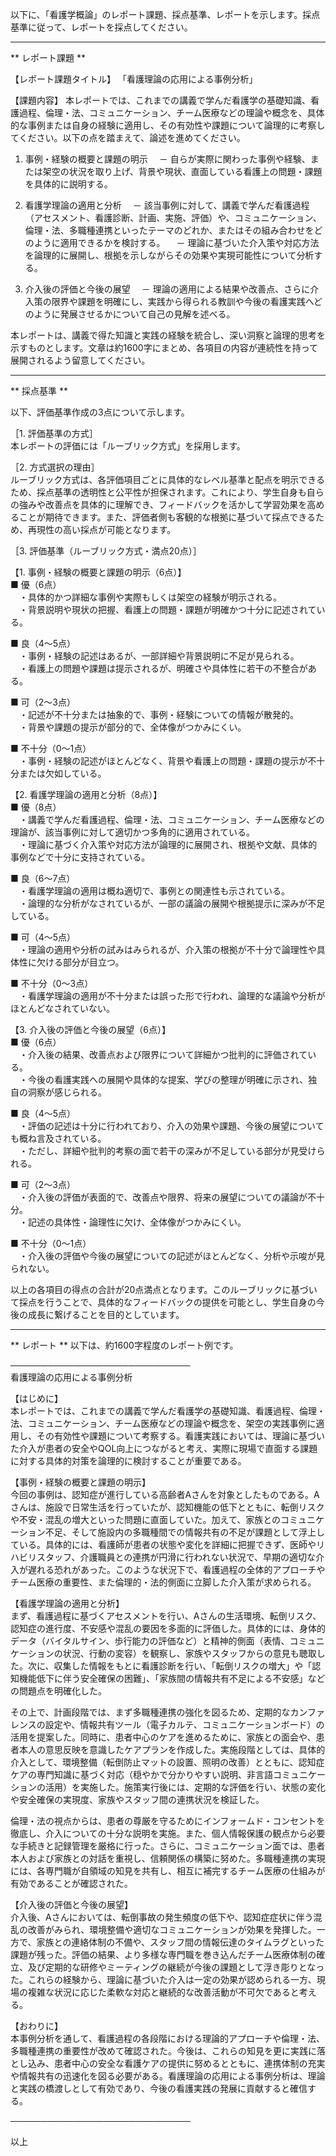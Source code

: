 以下に、「看護学概論」のレポート課題、採点基準、レポートを示します。採点基準に従って、レポートを採点してください。

---------------------------------------
** レポート課題 **

【レポート課題タイトル】
「看護理論の応用による事例分析」

【課題内容】
本レポートでは、これまでの講義で学んだ看護学の基礎知識、看護過程、倫理・法、コミュニケーション、チーム医療などの理論や概念を、具体的な事例または自身の経験に適用し、その有効性や課題について論理的に考察してください。以下の点を踏まえて、論述を進めてください。

1. 事例・経験の概要と課題の明示
　－ 自らが実際に関わった事例や経験、または架空の状況を取り上げ、背景や現状、直面している看護上の問題・課題を具体的に説明する。

2. 看護学理論の適用と分析
　－ 該当事例に対して、講義で学んだ看護過程（アセスメント、看護診断、計画、実施、評価）や、コミュニケーション、倫理・法、多職種連携といったテーマのどれか、またはその組み合わせをどのように適用できるかを検討する。
　－ 理論に基づいた介入策や対応方法を論理的に展開し、根拠を示しながらその効果や実現可能性について分析する。

3. 介入後の評価と今後の展望
　－ 理論の適用による結果や改善点、さらに介入策の限界や課題を明確にし、実践から得られる教訓や今後の看護実践へどのように発展させるかについて自己の見解を述べる。

本レポートは、講義で得た知識と実践の経験を統合し、深い洞察と論理的思考を示すものとします。文章は約1600字にまとめ、各項目の内容が連続性を持って展開されるよう留意してください。

---------------------------------------
** 採点基準 **

以下、評価基準作成の3点について示します。

［1. 評価基準の方式］  
本レポートの評価には「ルーブリック方式」を採用します。

［2. 方式選択の理由］  
ルーブリック方式は、各評価項目ごとに具体的なレベル基準と配点を明示できるため、採点基準の透明性と公平性が担保されます。これにより、学生自身も自らの強みや改善点を具体的に理解でき、フィードバックを活かして学習効果を高めることが期待できます。また、評価者側も客観的な根拠に基づいて採点できるため、再現性の高い採点が可能となります。

［3. 評価基準（ルーブリック方式・満点20点）］

【1. 事例・経験の概要と課題の明示（6点）】  
■ 優（6点）  
　・具体的かつ詳細な事例や実際もしくは架空の経験が明示される。  
　・背景説明や現状の把握、看護上の問題・課題が明確かつ十分に記述されている。  

■ 良（4～5点）  
　・事例・経験の記述はあるが、一部詳細や背景説明に不足が見られる。  
　・看護上の問題や課題は提示されるが、明確さや具体性に若干の不整合がある。  

■ 可（2～3点）  
　・記述が不十分または抽象的で、事例・経験についての情報が散発的。  
　・背景や課題の提示が部分的で、全体像がつかみにくい。  

■ 不十分（0～1点）  
　・事例・経験の記述がほとんどなく、背景や看護上の問題・課題の提示が不十分または欠如している。  

【2. 看護学理論の適用と分析（8点）】  
■ 優（8点）  
　・講義で学んだ看護過程、倫理・法、コミュニケーション、チーム医療などの理論が、該当事例に対して適切かつ多角的に適用されている。  
　・理論に基づく介入策や対応方法が論理的に展開され、根拠や文献、具体的事例などで十分に支持されている。  

■ 良（6～7点）  
　・看護学理論の適用は概ね適切で、事例との関連性も示されている。  
　・論理的な分析がなされているが、一部の議論の展開や根拠提示に深みが不足している。  

■ 可（4～5点）  
　・理論の適用や分析の試みはみられるが、介入策の根拠が不十分で論理性や具体性に欠ける部分が目立つ。  

■ 不十分（0～3点）  
　・看護学理論の適用が不十分または誤った形で行われ、論理的な議論や分析がほとんどなされていない。  

【3. 介入後の評価と今後の展望（6点）】  
■ 優（6点）  
　・介入後の結果、改善点および限界について詳細かつ批判的に評価されている。  
　・今後の看護実践への展開や具体的な提案、学びの整理が明確に示され、独自の洞察が感じられる。  

■ 良（4～5点）  
　・評価の記述は十分に行われており、介入の効果や課題、今後の展望についても概ね言及されている。  
　・ただし、詳細や批判的考察の面で若干の深みが不足している部分が見受けられる。  

■ 可（2～3点）  
　・介入後の評価が表面的で、改善点や限界、将来の展望についての議論が不十分。  
　・記述の具体性・論理性に欠け、全体像がつかみにくい。  

■ 不十分（0～1点）  
　・介入後の評価や今後の展望についての記述がほとんどなく、分析や示唆が見られない。  

以上の各項目の得点の合計が20点満点となります。このルーブリックに基づいて採点を行うことで、具体的なフィードバックの提供を可能とし、学生自身の今後の成長に繋げることを目的としています。

---------------------------------------
** レポート **
以下は、約1600字程度のレポート例です。

─────────────────────────────  
看護理論の応用による事例分析

【はじめに】  
本レポートでは、これまでの講義で学んだ看護学の基礎知識、看護過程、倫理・法、コミュニケーション、チーム医療などの理論や概念を、架空の実践事例に適用し、その有効性や課題について考察する。看護実践においては、理論に基づいた介入が患者の安全やQOL向上につながると考え、実際に現場で直面する課題に対する具体的対策を論理的に検討することが重要である。

【事例・経験の概要と課題の明示】  
今回の事例は、認知症が進行している高齢者Aさんを対象としたものである。Aさんは、施設で日常生活を行っていたが、認知機能の低下とともに、転倒リスクや不安・混乱の増大といった問題に直面していた。加えて、家族とのコミュニケーション不足、そして施設内の多職種間での情報共有の不足が課題として浮上している。具体的には、看護師が患者の状態や変化を詳細に把握できず、医師やリハビリスタッフ、介護職員との連携が円滑に行われない状況で、早期の適切な介入が遅れる恐れがあった。このような状況下で、看護過程の全体的アプローチやチーム医療の重要性、また倫理的・法的側面に立脚した介入策が求められる。

【看護学理論の適用と分析】  
まず、看護過程に基づくアセスメントを行い、Aさんの生活環境、転倒リスク、認知症の進行度、不安感や混乱の要因を多面的に評価した。具体的には、身体的データ（バイタルサイン、歩行能力の評価など）と精神的側面（表情、コミュニケーションの状況、行動の変容）を観察し、家族やスタッフからの意見も聴取した。次に、収集した情報をもとに看護診断を行い、「転倒リスクの増大」や「認知機能低下に伴う安全確保の困難」、「家族間の情報共有不足による不安感」などの問題点を明確化した。  

その上で、計画段階では、まず多職種連携の強化を図るため、定期的なカンファレンスの設定や、情報共有ツール（電子カルテ、コミュニケーションボード）の活用を提案した。同時に、患者中心のケアを進めるために、家族との面会や、患者本人の意思反映を意識したケアプランを作成した。実施段階としては、具体的介入として、環境整備（転倒防止マットの設置、照明の改善）とともに、認知症ケアの専門知識に基づく対応（穏やかで分かりやすい説明、非言語コミュニケーションの活用）を実施した。施策実行後には、定期的な評価を行い、状態の変化や安全確保の実現度、家族やスタッフ間の連携状況を検証した。  

倫理・法の視点からは、患者の尊厳を守るためにインフォームド・コンセントを徹底し、介入についての十分な説明を実施。また、個人情報保護の観点から必要な手続きと記録管理を厳格に行った。さらに、コミュニケーション面では、患者本人および家族との対話を重視し、信頼関係の構築に努めた。多職種連携の実現には、各専門職が自領域の知見を共有し、相互に補完するチーム医療の仕組みが有効であることが確認された。

【介入後の評価と今後の展望】  
介入後、Aさんにおいては、転倒事故の発生頻度の低下や、認知症症状に伴う混乱の改善がみられ、環境整備や適切なコミュニケーションが効果を発揮した。一方で、家族との連絡体制の不備や、スタッフ間の情報伝達のタイムラグといった課題が残った。評価の結果、より多様な専門職を巻き込んだチーム医療体制の確立、及び定期的な研修やミーティングの継続が今後の課題として浮き彫りとなった。これらの経験から、理論に基づいた介入は一定の効果が認められる一方、現場の複雑な状況に応じた柔軟な対応と継続的な改善活動が不可欠であると考える。  

【おわりに】  
本事例分析を通して、看護過程の各段階における理論的アプローチや倫理・法、多職種連携の重要性が改めて確認された。今後は、これらの知見を更に実践に落とし込み、患者中心の安全な看護ケアの提供に努めるとともに、連携体制の充実や情報共有の迅速化を図る必要がある。看護理論の応用による事例分析は、理論と実践の橋渡しとして有効であり、今後の看護実践の発展に貢献すると確信する。  

─────────────────────────────  

以上

